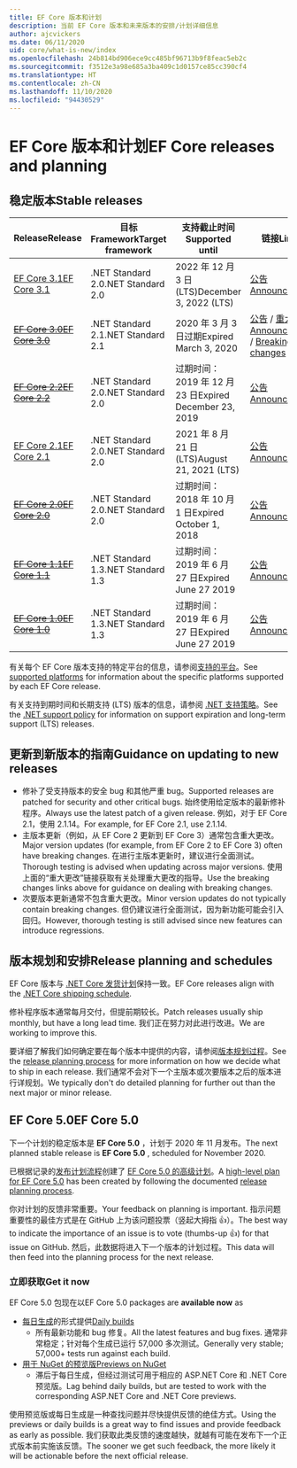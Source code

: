 ```yaml
---
title: EF Core 版本和计划
description: 当前 EF Core 版本和未来版本的安排/计划详细信息
author: ajcvickers
ms.date: 06/11/2020
uid: core/what-is-new/index
ms.openlocfilehash: 24b814bd906ece9cc485bf96713b9f8feac5eb2c
ms.sourcegitcommit: f3512e3a98e685a3ba409c1d0157ce85cc390cf4
ms.translationtype: HT
ms.contentlocale: zh-CN
ms.lasthandoff: 11/10/2020
ms.locfileid: "94430529"
---
```

# <a name="ef-core-releases-and-planning"></a><span data-ttu-id="0da14-103">EF Core 版本和计划</span><span class="sxs-lookup"><span data-stu-id="0da14-103">EF Core releases and planning</span></span>

## <a name="stable-releases"></a><span data-ttu-id="0da14-104">稳定版本</span><span class="sxs-lookup"><span data-stu-id="0da14-104">Stable releases</span></span>

| <span data-ttu-id="0da14-105">Release</span><span class="sxs-lookup"><span data-stu-id="0da14-105">Release</span></span> | <span data-ttu-id="0da14-106">目标 Framework</span><span class="sxs-lookup"><span data-stu-id="0da14-106">Target framework</span></span> | <span data-ttu-id="0da14-107">支持截止时间</span><span class="sxs-lookup"><span data-stu-id="0da14-107">Supported until</span></span> | <span data-ttu-id="0da14-108">链接</span><span class="sxs-lookup"><span data-stu-id="0da14-108">Links</span></span>
|:--------|------------------|-----------------|------
| [<span data-ttu-id="0da14-109">EF Core 3.1</span><span class="sxs-lookup"><span data-stu-id="0da14-109">EF Core 3.1</span></span>](https://www.nuget.org/packages/Microsoft.EntityFrameworkCore) | <span data-ttu-id="0da14-110">.NET Standard 2.0</span><span class="sxs-lookup"><span data-stu-id="0da14-110">.NET Standard 2.0</span></span> | <span data-ttu-id="0da14-111">2022 年 12 月 3 日 (LTS)</span><span class="sxs-lookup"><span data-stu-id="0da14-111">December 3, 2022 (LTS)</span></span> | [<span data-ttu-id="0da14-112">公告</span><span class="sxs-lookup"><span data-stu-id="0da14-112">Announcement</span></span>](https://devblogs.microsoft.com/dotnet/announcing-entity-framework-core-3-1-and-entity-framework-6-4/)
| <span data-ttu-id="0da14-113">~~[EF Core 3.0](https://www.nuget.org/packages/Microsoft.EntityFrameworkCore/3.0.3)~~</span><span class="sxs-lookup"><span data-stu-id="0da14-113">~~[EF Core 3.0](https://www.nuget.org/packages/Microsoft.EntityFrameworkCore/3.0.3)~~</span></span> | <span data-ttu-id="0da14-114">.NET Standard 2.1</span><span class="sxs-lookup"><span data-stu-id="0da14-114">.NET Standard 2.1</span></span> | <span data-ttu-id="0da14-115">2020 年 3 月 3 日过期</span><span class="sxs-lookup"><span data-stu-id="0da14-115">Expired March 3, 2020</span></span> | <span data-ttu-id="0da14-116">[公告](https://devblogs.microsoft.com/dotnet/announcing-ef-core-3-0-and-ef-6-3-general-availability/) / [重大更改](xref:core/what-is-new/ef-core-3.x/breaking-changes)</span><span class="sxs-lookup"><span data-stu-id="0da14-116">[Announcement](https://devblogs.microsoft.com/dotnet/announcing-ef-core-3-0-and-ef-6-3-general-availability/) / [Breaking changes](xref:core/what-is-new/ef-core-3.x/breaking-changes)</span></span>
| <span data-ttu-id="0da14-117">~~[EF Core 2.2](https://www.nuget.org/packages/Microsoft.EntityFrameworkCore/2.2.6)~~</span><span class="sxs-lookup"><span data-stu-id="0da14-117">~~[EF Core 2.2](https://www.nuget.org/packages/Microsoft.EntityFrameworkCore/2.2.6)~~</span></span> | <span data-ttu-id="0da14-118">.NET Standard 2.0</span><span class="sxs-lookup"><span data-stu-id="0da14-118">.NET Standard 2.0</span></span> | <span data-ttu-id="0da14-119">过期时间：2019 年 12 月 23 日</span><span class="sxs-lookup"><span data-stu-id="0da14-119">Expired December 23, 2019</span></span> | [<span data-ttu-id="0da14-120">公告</span><span class="sxs-lookup"><span data-stu-id="0da14-120">Announcement</span></span>](https://devblogs.microsoft.com/dotnet/announcing-entity-framework-core-2-2/)
| [<span data-ttu-id="0da14-121">EF Core 2.1</span><span class="sxs-lookup"><span data-stu-id="0da14-121">EF Core 2.1</span></span>](https://www.nuget.org/packages/Microsoft.EntityFrameworkCore/2.1.14) | <span data-ttu-id="0da14-122">.NET Standard 2.0</span><span class="sxs-lookup"><span data-stu-id="0da14-122">.NET Standard 2.0</span></span> | <span data-ttu-id="0da14-123">2021 年 8 月 21 日 (LTS)</span><span class="sxs-lookup"><span data-stu-id="0da14-123">August 21, 2021 (LTS)</span></span> | [<span data-ttu-id="0da14-124">公告</span><span class="sxs-lookup"><span data-stu-id="0da14-124">Announcement</span></span>](https://devblogs.microsoft.com/dotnet/announcing-entity-framework-core-2-1/)
| <span data-ttu-id="0da14-125">~~[EF Core 2.0](https://www.nuget.org/packages/Microsoft.EntityFrameworkCore/2.0.3)~~</span><span class="sxs-lookup"><span data-stu-id="0da14-125">~~[EF Core 2.0](https://www.nuget.org/packages/Microsoft.EntityFrameworkCore/2.0.3)~~</span></span> | <span data-ttu-id="0da14-126">.NET Standard 2.0</span><span class="sxs-lookup"><span data-stu-id="0da14-126">.NET Standard 2.0</span></span> | <span data-ttu-id="0da14-127">过期时间：2018 年 10 月 1 日</span><span class="sxs-lookup"><span data-stu-id="0da14-127">Expired October 1, 2018</span></span> | [<span data-ttu-id="0da14-128">公告</span><span class="sxs-lookup"><span data-stu-id="0da14-128">Announcement</span></span>](https://devblogs.microsoft.com/dotnet/announcing-entity-framework-core-2-0/)
| <span data-ttu-id="0da14-129">~~[EF Core 1.1](https://www.nuget.org/packages/Microsoft.EntityFrameworkCore/1.1.6)~~</span><span class="sxs-lookup"><span data-stu-id="0da14-129">~~[EF Core 1.1](https://www.nuget.org/packages/Microsoft.EntityFrameworkCore/1.1.6)~~</span></span> | <span data-ttu-id="0da14-130">.NET Standard 1.3</span><span class="sxs-lookup"><span data-stu-id="0da14-130">.NET Standard 1.3</span></span> | <span data-ttu-id="0da14-131">过期时间：2019 年 6 月 27 日</span><span class="sxs-lookup"><span data-stu-id="0da14-131">Expired June 27 2019</span></span> | [<span data-ttu-id="0da14-132">公告</span><span class="sxs-lookup"><span data-stu-id="0da14-132">Announcement</span></span>](https://devblogs.microsoft.com/dotnet/announcing-entity-framework-core-1-1/)
| <span data-ttu-id="0da14-133">~~[EF Core 1.0](https://www.nuget.org/packages/Microsoft.EntityFrameworkCore/1.0.6)~~</span><span class="sxs-lookup"><span data-stu-id="0da14-133">~~[EF Core 1.0](https://www.nuget.org/packages/Microsoft.EntityFrameworkCore/1.0.6)~~</span></span> | <span data-ttu-id="0da14-134">.NET Standard 1.3</span><span class="sxs-lookup"><span data-stu-id="0da14-134">.NET Standard 1.3</span></span> | <span data-ttu-id="0da14-135">过期时间：2019 年 6 月 27 日</span><span class="sxs-lookup"><span data-stu-id="0da14-135">Expired June 27 2019</span></span> | [<span data-ttu-id="0da14-136">公告</span><span class="sxs-lookup"><span data-stu-id="0da14-136">Announcement</span></span>](https://devblogs.microsoft.com/dotnet/entity-framework-core-1-0-0-available/)

<span data-ttu-id="0da14-137">有关每个 EF Core 版本支持的特定平台的信息，请参阅[支持的平台](xref:core/miscellaneous/platforms)。</span><span class="sxs-lookup"><span data-stu-id="0da14-137">See [supported platforms](xref:core/miscellaneous/platforms) for information about the specific platforms supported by each EF Core release.</span></span>

<span data-ttu-id="0da14-138">有关支持到期时间和长期支持 (LTS) 版本的信息，请参阅 [.NET 支持策略](https://dotnet.microsoft.com/platform/support/policy/dotnet-core)。</span><span class="sxs-lookup"><span data-stu-id="0da14-138">See the [.NET support policy](https://dotnet.microsoft.com/platform/support/policy/dotnet-core) for information on support expiration and long-term support (LTS) releases.</span></span>

## <a name="guidance-on-updating-to-new-releases"></a><span data-ttu-id="0da14-139">更新到新版本的指南</span><span class="sxs-lookup"><span data-stu-id="0da14-139">Guidance on updating to new releases</span></span>

* <span data-ttu-id="0da14-140">修补了受支持版本的安全 bug 和其他严重 bug。</span><span class="sxs-lookup"><span data-stu-id="0da14-140">Supported releases are patched for security and other critical bugs.</span></span> <span data-ttu-id="0da14-141">始终使用给定版本的最新修补程序。</span><span class="sxs-lookup"><span data-stu-id="0da14-141">Always use the latest patch of a given release.</span></span> <span data-ttu-id="0da14-142">例如，对于 EF Core 2.1，使用 2.1.14。</span><span class="sxs-lookup"><span data-stu-id="0da14-142">For example, for EF Core 2.1, use 2.1.14.</span></span>
* <span data-ttu-id="0da14-143">主版本更新（例如，从 EF Core 2 更新到 EF Core 3）通常包含重大更改。</span><span class="sxs-lookup"><span data-stu-id="0da14-143">Major version updates (for example, from EF Core 2 to EF Core 3) often have breaking changes.</span></span> <span data-ttu-id="0da14-144">在进行主版本更新时，建议进行全面测试。</span><span class="sxs-lookup"><span data-stu-id="0da14-144">Thorough testing is advised when updating across major versions.</span></span> <span data-ttu-id="0da14-145">使用上面的“重大更改”链接获取有关处理重大更改的指导。</span><span class="sxs-lookup"><span data-stu-id="0da14-145">Use the breaking changes links above for guidance on dealing with breaking changes.</span></span>
* <span data-ttu-id="0da14-146">次要版本更新通常不包含重大更改。</span><span class="sxs-lookup"><span data-stu-id="0da14-146">Minor version updates do not typically contain breaking changes.</span></span> <span data-ttu-id="0da14-147">但仍建议进行全面测试，因为新功能可能会引入回归。</span><span class="sxs-lookup"><span data-stu-id="0da14-147">However, thorough testing is still advised since new features can introduce regressions.</span></span>

## <a name="release-planning-and-schedules"></a><span data-ttu-id="0da14-148">版本规划和安排</span><span class="sxs-lookup"><span data-stu-id="0da14-148">Release planning and schedules</span></span>

<span data-ttu-id="0da14-149">EF Core 版本与 [.NET Core 发货计划](https://github.com/dotnet/core/blob/master/roadmap.md)保持一致。</span><span class="sxs-lookup"><span data-stu-id="0da14-149">EF Core releases align with the [.NET Core shipping schedule](https://github.com/dotnet/core/blob/master/roadmap.md).</span></span>

<span data-ttu-id="0da14-150">修补程序版本通常每月交付，但提前期较长。</span><span class="sxs-lookup"><span data-stu-id="0da14-150">Patch releases usually ship monthly, but have a long lead time.</span></span>
<span data-ttu-id="0da14-151">我们正在努力对此进行改进。</span><span class="sxs-lookup"><span data-stu-id="0da14-151">We are working to improve this.</span></span>

<span data-ttu-id="0da14-152">要详细了解我们如何确定要在每个版本中提供的内容，请参阅[版本规划过程](xref:core/what-is-new/release-planning)。</span><span class="sxs-lookup"><span data-stu-id="0da14-152">See the [release planning process](xref:core/what-is-new/release-planning) for more information on how we decide what to ship in each release.</span></span>
<span data-ttu-id="0da14-153">我们通常不会对下一个主版本或次要版本之后的版本进行详规划。</span><span class="sxs-lookup"><span data-stu-id="0da14-153">We typically don't do detailed planning for further out than the next major or minor release.</span></span>

## <a name="ef-core-50"></a><span data-ttu-id="0da14-154">EF Core 5.0</span><span class="sxs-lookup"><span data-stu-id="0da14-154">EF Core 5.0</span></span>

<span data-ttu-id="0da14-155">下一个计划的稳定版本是 **EF Core 5.0** ，计划于 2020 年 11 月发布。</span><span class="sxs-lookup"><span data-stu-id="0da14-155">The next planned stable release is **EF Core 5.0** , scheduled for November 2020.</span></span>

<span data-ttu-id="0da14-156">已根据记录的[发布计划流程](xref:core/what-is-new/release-planning)创建了 [EF Core 5.0 的高级计划](xref:core/what-is-new/ef-core-5.0/plan)。</span><span class="sxs-lookup"><span data-stu-id="0da14-156">A [high-level plan for EF Core 5.0](xref:core/what-is-new/ef-core-5.0/plan) has been created by following the documented [release planning process](xref:core/what-is-new/release-planning).</span></span>

<span data-ttu-id="0da14-157">你对计划的反馈非常重要。</span><span class="sxs-lookup"><span data-stu-id="0da14-157">Your feedback on planning is important.</span></span>
<span data-ttu-id="0da14-158">指示问题重要性的最佳方式是在 GitHub 上为该问题投票（竖起大拇指 👍）。</span><span class="sxs-lookup"><span data-stu-id="0da14-158">The best way to indicate the importance of an issue is to vote (thumbs-up 👍) for that issue on GitHub.</span></span>
<span data-ttu-id="0da14-159">然后，此数据将进入下一个版本的计划过程。</span><span class="sxs-lookup"><span data-stu-id="0da14-159">This data will then feed into the planning process for the next release.</span></span>

### <a name="get-it-now"></a><span data-ttu-id="0da14-160">立即获取</span><span class="sxs-lookup"><span data-stu-id="0da14-160">Get it now</span></span>

<span data-ttu-id="0da14-161">EF Core 5.0 包现在以</span><span class="sxs-lookup"><span data-stu-id="0da14-161">EF Core 5.0 packages are **available now** as</span></span>

* <span data-ttu-id="0da14-162">[每日生成](https://github.com/dotnet/aspnetcore/blob/master/docs/DailyBuilds.md)的形式提供</span><span class="sxs-lookup"><span data-stu-id="0da14-162">[Daily builds](https://github.com/dotnet/aspnetcore/blob/master/docs/DailyBuilds.md)</span></span>
  * <span data-ttu-id="0da14-163">所有最新功能和 bug 修复。</span><span class="sxs-lookup"><span data-stu-id="0da14-163">All the latest features and bug fixes.</span></span> <span data-ttu-id="0da14-164">通常非常稳定；针对每个生成已运行 57,000 多次测试。</span><span class="sxs-lookup"><span data-stu-id="0da14-164">Generally very stable; 57,000+ tests run against each build.</span></span>
* [<span data-ttu-id="0da14-165">用于 NuGet 的预览版</span><span class="sxs-lookup"><span data-stu-id="0da14-165">Previews on NuGet</span></span>](https://www.nuget.org/packages/Microsoft.EntityFrameworkCore)
  * <span data-ttu-id="0da14-166">滞后于每日生成，但经过测试可用于相应的 ASP.NET Core 和 .NET Core 预览版。</span><span class="sxs-lookup"><span data-stu-id="0da14-166">Lag behind daily builds, but are tested to work with the corresponding ASP.NET Core and .NET Core previews.</span></span>

<span data-ttu-id="0da14-167">使用预览版或每日生成是一种查找问题并尽快提供反馈的绝佳方式。</span><span class="sxs-lookup"><span data-stu-id="0da14-167">Using the previews or daily builds is a great way to find issues and provide feedback as early as possible.</span></span>
<span data-ttu-id="0da14-168">我们获取此类反馈的速度越快，就越有可能在发布下一个正式版本前实施该反馈。</span><span class="sxs-lookup"><span data-stu-id="0da14-168">The sooner we get such feedback, the more likely it will be actionable before the next official release.</span></span>
